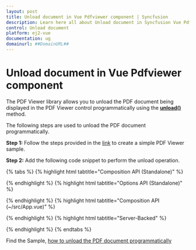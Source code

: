 ```yaml
---
layout: post
title: Unload document in Vue Pdfviewer component | Syncfusion
description: Learn here all about Unload document in Syncfusion Vue Pdfviewer component of Syncfusion Essential JS 2 and more.
control: Unload document 
platform: ej2-vue
documentation: ug
domainurl: ##DomainURL##
---
```


# Unload document in Vue Pdfviewer component

The PDF Viewer library allows you to unload the PDF document being displayed in the PDF Viewer control programmatically using the [**unload()**](https://ej2.syncfusion.com/vue/documentation/api/pdfviewer/#unload) method.

The following steps are used to unload the PDF document programmatically.

**Step 1:** Follow the steps provided in the [link](https://ej2.syncfusion.com/vue/documentation/pdfviewer/getting-started/) to create a simple PDF Viewer sample.

**Step 2:** Add the following code snippet to perform the unload operation.

{% tabs %}
{% highlight html tabtitle="Composition API (Standalone)" %}

<template>
  <div id="app">
    <button v-on:click="unload">Unload Document</button>
    <ejs-pdfviewer id="pdfViewer" ref="pdfviewer" :documentPath="documentPath">
    </ejs-pdfviewer>
  </div>
</template>

<script setup>
import {
  PdfViewerComponent as EjsPdfviewer, Toolbar, Magnification, Navigation,
  LinkAnnotation, BookmarkView, Annotation, ThumbnailView,
  Print, TextSelection, TextSearch, FormFields, FormDesigner
} from '@syncfusion/ej2-vue-pdfviewer';
import { provide } from 'vue';

const documentPath = "https://cdn.syncfusion.com/content/pdf/pdf-succinctly.pdf";

provide('PdfViewer', [Toolbar, Magnification, Navigation, LinkAnnotation, BookmarkView, Annotation,
  ThumbnailView, Print, TextSelection, TextSearch, FormFields, FormDesigner]);

const unload = function () {
  var viewer = this.$refs.pdfviewer.ej2Instances;
  // Unload the PDF document.
  viewer.unload();
}

</script>

{% endhighlight %}
{% highlight html tabtitle="Options API (Standalone)" %}

<template>
  <div id="app">
    <button v-on:click="unload">Unload Document</button>
    <ejs-pdfviewer id="pdfViewer" ref="pdfviewer" :documentPath="documentPath">
    </ejs-pdfviewer>
  </div>
</template>

<script>
import {
  PdfViewerComponent, Toolbar, Magnification, Navigation,
  LinkAnnotation, BookmarkView, Annotation, ThumbnailView,
  Print, TextSelection, TextSearch, FormFields, FormDesigner
} from '@syncfusion/ej2-vue-pdfviewer';

export default {
  name: "App",
  components: {
    "ejs-pdfviewer": PdfViewerComponent
  },
  data() {
    return {
      documentPath: "https://cdn.syncfusion.com/content/pdf/pdf-succinctly.pdf"
    };
  },
  provide: {
    PdfViewer: [Toolbar, Magnification, Navigation, LinkAnnotation, BookmarkView, Annotation,
      ThumbnailView, Print, TextSelection, TextSearch, FormFields, FormDesigner]
  },
  methods: {
    unload: function () {
      var viewer = this.$refs.pdfviewer.ej2Instances;
      // Unload the PDF document.
      viewer.unload();
    }
  }
}
</script>

{% endhighlight %}
{% highlight html tabtitle="Composition API (~/src/App.vue)" %}

<template>
  <div id="app">
    <button v-on:click="unload">Unload Document</button>
    <ejs-pdfviewer id="pdfViewer" ref="pdfviewer" :documentPath="documentPath" :serviceUrl="serviceUrl">
    </ejs-pdfviewer>
  </div>
</template>

<script setup>

import {
  PdfViewerComponent as EjsPdfviewer, Toolbar, Magnification, Navigation,
  LinkAnnotation, BookmarkView, Annotation, ThumbnailView,
  Print, TextSelection, TextSearch, FormFields, FormDesigner
} from '@syncfusion/ej2-vue-pdfviewer';
import { provide, ref } from 'vue';

const pdfviewer = ref(null);
const serviceUrl = "https://services.syncfusion.com/vue/production/api/pdfviewer";
const documentPath = "https://cdn.syncfusion.com/content/pdf/pdf-succinctly.pdf";

provide('PdfViewer', [Toolbar, Magnification, Navigation, LinkAnnotation, BookmarkView, Annotation,
  ThumbnailView, Print, TextSelection, TextSearch, FormFields, FormDesigner])

const unload = function () {
  const viewer = pdfviewer.value.ej2Instances;
  // Unload the PDF document.
  viewer.unload();
}

</script>

{% endhighlight %}
{% highlight html tabtitle="Server-Backed" %}

<template>
  <div id="app">
    <button v-on:click="unload">Unload Document</button>
    <ejs-pdfviewer id="pdfViewer" ref="pdfviewer" :documentPath="documentPath" :serviceUrl="serviceUrl">
    </ejs-pdfviewer>
  </div>
</template>

<script>

import {
  PdfViewerComponent, Toolbar, Magnification, Navigation,
  LinkAnnotation, BookmarkView, Annotation, ThumbnailView,
  Print, TextSelection, TextSearch, FormFields, FormDesigner
} from '@syncfusion/ej2-vue-pdfviewer';


export default {
  name: "App",
  components: {
    "ejs-pdfviewer": PdfViewerComponent
  },
  data() {
    return {
      serviceUrl: "https://services.syncfusion.com/vue/production/api/pdfviewer",
      documentPath: "https://cdn.syncfusion.com/content/pdf/pdf-succinctly.pdf"
    };
  },
  provide: {
    PdfViewer: [Toolbar, Magnification, Navigation, LinkAnnotation, BookmarkView, Annotation,
      ThumbnailView, Print, TextSelection, TextSearch, FormFields, FormDesigner]
  },
  methods: {
    unload: function () {
      const viewer = this.$refs.pdfviewer.ej2Instances;
      // Unload the PDF document.
      viewer.unload();
    }
  }
}
</script>

{% endhighlight %}
{% endtabs %}

Find the Sample, [how to unload the PDF document programmatically](https://www.syncfusion.com/downloads/support/directtrac/general/ze/quickstart-620361849.zip)